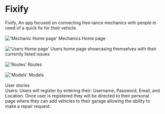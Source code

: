 # Fixify
Fixify, An app focused on connecting free-lance mechanics with people in need of a quick fix for their vehicle.
<br>
<br>
!['Mechanic Home page'](https://i.imgur.com/wYkkFhm.png)
Mechanics Home page
<br>
<br>
!['Users Home page'](https://i.imgur.com/e3av0hy.png)
Users home page showcasing themselves with their currently listed issues
<br>
<br>
!['Routes'](https://i.imgur.com/Nn0uRCr.png)
Routes
<br>
<br>
!['Models'](https://i.imgur.com/R3QVJrQ.png)
Models
<br>
<br>
User stories
<br>
Users: Users will register by entering their: Username, Password, Email, and Location. Once user is registered they will be directed to their personal page where they can add vehicles to their garage allowing the ability to make a repair request.
